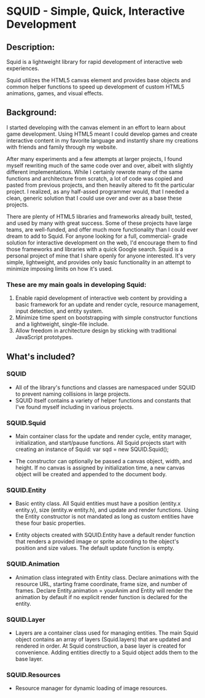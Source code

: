 # SQUID - Simple, Quick, Interactive Development

## Description:
 Squid is a lightweight library for rapid development of interactive web experiences.

  Squid utilizes the HTML5 canvas element and provides base objects and common helper functions
to speed up development of custom HTML5 animations, games, and visual effects.

## Background:
  I started developing with the canvas element in an effort to learn about game development.
Using HTML5 meant I could develop games and create interactive content in my favorite language
and instantly share my creations with friends and family through my website.

  After many experiments and a few attempts at larger projects, I found myself rewriting much of the
same code over and over, albeit with slightly different implementations.  While I certainly rewrote
many of the same functions and architecture from scratch, a lot of code was copied and pasted from
previous projects, and then heavily altered to fit the particular project.  I realized, as any
half-assed programmer would, that I needed a clean, generic solution that I could use over and over 
as a base these projects.

  There are plenty of HTML5 libraries and frameworks already built, tested, and used by many
with great success.  Some of these projects have large teams, are well-funded, and offer much more
functionality than I could ever dream to add to Squid.  For anyone looking for a full, commercial-
grade solution for interactive development on the web, I'd encourage them to find those frameworks
and libraries with a quick Google search.  Squid is a personal project of mine that I share openly
for anyone interested.  It's very simple, lightweight, and provides only basic functionality in an
attempt to minimize imposing limits on how it's used.

### These are my main goals in developing Squid:

1. Enable rapid development of interactive web content by providing a basic framework for
an update and render cycle, resource management, input detection, and entity system.
2. Minimize time spent on bootstrapping with simple constructor functions and a lightweight,
single-file include.
3. Allow freedom in architecture design by sticking with traditional JavaScript prototypes.


## What's included?

### SQUID
- All of the library's functions and classes are namespaced under SQUID to prevent naming collisions
in large projects.
- SQUID itself contains a variety of helper functions and constants that I've found myself including
in various projects.

### SQUID.Squid
- Main container class for the update and render cycle, entity manager, initialization, and start/pause
functions.  All Squid projects start with creating an instance of Squid: var sqd = new SQUID.Squid();

- The constructor can optionally be passed a canvas object, width, and height.  If no canvas is assigned
by initialization time, a new canvas object will be created and appended to the document body.

### SQUID.Entity
- Basic entity class.  All Squid entities must have a position (entity.x entity.y), size (entity.w entity.h),
and update and render functions.  Using the Entity constructor is not mandated as long as custom entities
have these four basic properties.

- Entity objects created with SQUID.Entity have a default render function that renders a provided image or
sprite according to the object's position and size values.  The default update function is empty.
### SQUID.Animation
- Animation class integrated with Entity class.  Declare animations with the resource URL, starting frame
coordinate, frame size, and number of frames.  Declare Entity.animation = yourAnim and Entity will render the
animation by default if no explicit render function is declared for the entity.
	
### SQUID.Layer
- Layers are a container class used for managing entities.  The main Squid object contains an array of layers
(Squid.layers) that are updated and rendered in order.  At Squid construction, a base layer is created for 
convenience.  Adding entities directly to a Squid object adds them to the base layer.

### SQUID.Resources
- Resource manager for dynamic loading of image resources.
